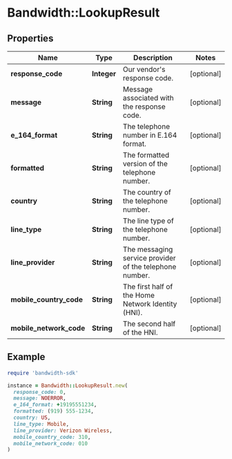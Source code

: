 # Bandwidth::LookupResult

## Properties

| Name | Type | Description | Notes |
| ---- | ---- | ----------- | ----- |
| **response_code** | **Integer** | Our vendor&#39;s response code. | [optional] |
| **message** | **String** | Message associated with the response code. | [optional] |
| **e_164_format** | **String** | The telephone number in E.164 format. | [optional] |
| **formatted** | **String** | The formatted version of the telephone number. | [optional] |
| **country** | **String** | The country of the telephone number. | [optional] |
| **line_type** | **String** | The line type of the telephone number. | [optional] |
| **line_provider** | **String** | The messaging service provider of the telephone number. | [optional] |
| **mobile_country_code** | **String** | The first half of the Home Network Identity (HNI). | [optional] |
| **mobile_network_code** | **String** | The second half of the HNI. | [optional] |

## Example

```ruby
require 'bandwidth-sdk'

instance = Bandwidth::LookupResult.new(
  response_code: 0,
  message: NOERROR,
  e_164_format: +19195551234,
  formatted: (919) 555-1234,
  country: US,
  line_type: Mobile,
  line_provider: Verizon Wireless,
  mobile_country_code: 310,
  mobile_network_code: 010
)
```

